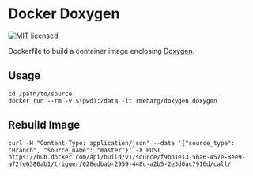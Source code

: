 # Docker Doxygen

[![MIT licensed](https://img.shields.io/badge/license-MIT-blue.svg)](./LICENSE)

Dockerfile to build a container image enclosing [Doxygen](http://www.doxygen.org/).

## Usage

``` shell
cd /path/to/source
docker run --rm -v $(pwd):/data -it rmeharg/doxygen doxygen
```

## Rebuild Image

```
curl -H "Content-Type: application/json" --data '{"source_type": "Branch", "source_name": "master"}' -X POST https://hub.docker.com/api/build/v1/source/f9bb1e13-5ba6-457e-8ee9-a72fe6386ab1/trigger/028edbab-2959-448c-a2b5-2e3d0ac7916d/call/
```
